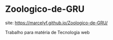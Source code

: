 # Zoologico-de-GRU

site:  https://marcelyf.github.io/Zoologico-de-GRU/

Trabalho para matéria de Tecnologia web
